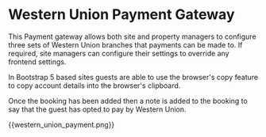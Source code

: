 # Western Union Payment Gateway

This Payment gateway allows both site and property managers to configure three sets of Western Union branches that payments can be made to. If required, site managers can configure their settings to override any frontend settings.

In Bootstrap 5 based sites guests are able to use the browser's copy feature to copy account details into the browser's clipboard.

Once the booking has been added then a note is added to the booking to say that the guest has opted to pay by Western Union.

{{western_union_payment.png}}